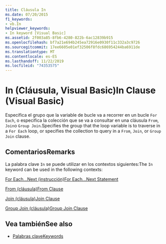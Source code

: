 ```yaml
---
title: Cláusula In
ms.date: 07/20/2015
f1_keywords:
- vb.In
helpviewer_keywords:
- In keyword [Visual Basic]
ms.assetid: 2f003a85-8fb6-4280-822b-6ac12839b915
ms.openlocfilehash: bf7a21e694b245ea72916e0930f11c332a3c9726
ms.sourcegitcommit: 17ee6605e01ef32506f8fdc686954244ba6911de
ms.translationtype: MT
ms.contentlocale: es-ES
ms.lasthandoff: 11/22/2019
ms.locfileid: "74353575"
---
```

# <a name="in-clause-visual-basic"></a><span data-ttu-id="aef51-102">In (Cláusula, Visual Basic)</span><span class="sxs-lookup"><span data-stu-id="aef51-102">In Clause (Visual Basic)</span></span>
<span data-ttu-id="aef51-103">Especifica el grupo que la variable de bucle va a recorrer en un bucle `For Each`, o especifica la colección que se va a consultar en una cláusula `From`, `Join`o `Group Join`.</span><span class="sxs-lookup"><span data-stu-id="aef51-103">Specifies the group that the loop variable is to traverse in a `For Each` loop, or specifies the collection to query in a `From`, `Join`, or `Group Join` clause.</span></span>  
  
## <a name="remarks"></a><span data-ttu-id="aef51-104">Comentarios</span><span class="sxs-lookup"><span data-stu-id="aef51-104">Remarks</span></span>  
 <span data-ttu-id="aef51-105">La palabra clave `In` se puede utilizar en los contextos siguientes:</span><span class="sxs-lookup"><span data-stu-id="aef51-105">The `In` keyword can be used in the following contexts:</span></span>  
  
 [<span data-ttu-id="aef51-106">For Each...Next (instrucción)</span><span class="sxs-lookup"><span data-stu-id="aef51-106">For Each...Next Statement</span></span>](../../../visual-basic/language-reference/statements/for-each-next-statement.md)  
  
 [<span data-ttu-id="aef51-107">From (cláusula)</span><span class="sxs-lookup"><span data-stu-id="aef51-107">From Clause</span></span>](../../../visual-basic/language-reference/queries/from-clause.md)  
  
 [<span data-ttu-id="aef51-108">Join (cláusula)</span><span class="sxs-lookup"><span data-stu-id="aef51-108">Join Clause</span></span>](../../../visual-basic/language-reference/queries/join-clause.md)  
  
 [<span data-ttu-id="aef51-109">Group Join (cláusula)</span><span class="sxs-lookup"><span data-stu-id="aef51-109">Group Join Clause</span></span>](../../../visual-basic/language-reference/queries/group-join-clause.md)  
  
## <a name="see-also"></a><span data-ttu-id="aef51-110">Vea también</span><span class="sxs-lookup"><span data-stu-id="aef51-110">See also</span></span>

- [<span data-ttu-id="aef51-111">Palabras clave</span><span class="sxs-lookup"><span data-stu-id="aef51-111">Keywords</span></span>](../../../visual-basic/language-reference/keywords/index.md)
